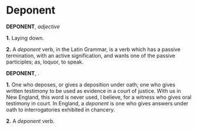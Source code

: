 # Deponent

**DEPONENT**, _adjective_

**1.** Laying down.

**2.** A _deponent_ verb, in the Latin Grammar, is a verb which has a passive termination, with an active signification, and wants one of the passive participles; as, loquor, to speak.

**DEPONENT**, .

**1.** One who deposes, or gives a deposition under oath; one who gives written testimony to be used as evidence in a court of justice. With us in New England, this word is never used, I believe, for a witness who gives oral testimony in court. In England, a _deponent_ is one who gives answers under oath to interrogatories exhibited in chancery.

**2.** A _deponent_ verb.